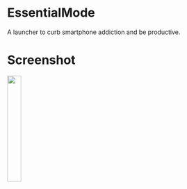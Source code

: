 # EssentialMode
A launcher to curb smartphone addiction and be productive.
# Screenshot
<img src="https://i.imgur.com/MbAOTuV.gif" width="25%" height="25%"/>

